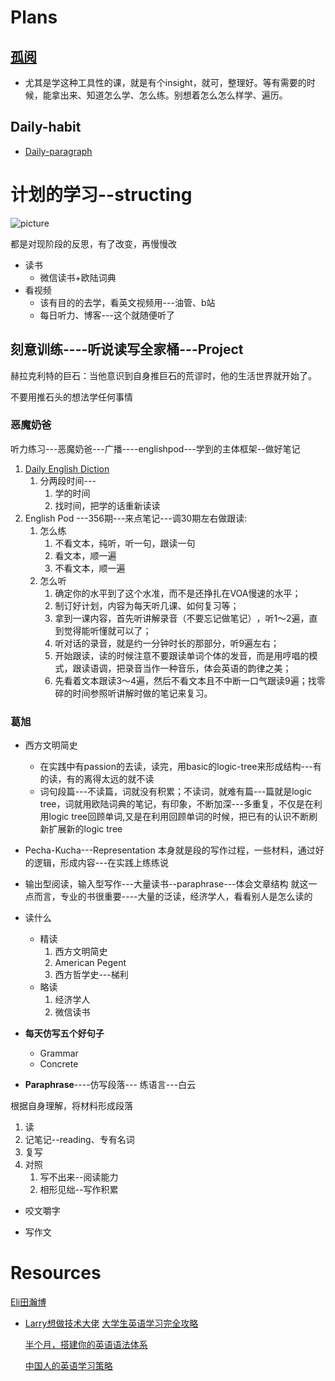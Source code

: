 # Plans
## [孤阅](./lonely-reader/A_brief_history/Summary.md) 
* 尤其是学这种工具性的课，就是有个insight，就可，整理好。等有需要的时候，能拿出来、知道怎么学、怎么练。别想着怎么怎么样学、遍历。

## Daily-habit
* [Daily-paragraph](./Daily-habit/daily-paragraph.md)


# 计划的学习--structing
![picture](../pictures/Page13.jpg)


都是对现阶段的反思，有了改变，再慢慢改

* 读书
  * 微信读书+欧陆词典
* 看视频
  * 该有目的的去学，看英文视频用---油管、b站
  * 每日听力、博客---这个就随便听了

## 刻意训练----听说读写全家桶---Project
赫拉克利特的巨石：当他意识到自身推巨石的荒谬时，他的生活世界就开始了。

不要用推石头的想法学任何事情

### 恶魔奶爸

听力练习---恶魔奶爸---广播----englishpod---学到的主体框架--做好笔记
1. [Daily English Diction]( https://www.bilibili.com/video/BV1U7411a7xG)
   1. 分两段时间---
      1. 学的时间
      2. 找时间，把学的话重新读读
2. English Pod ---356期---来点笔记---调30期左右做跟读:
   1. 怎么练
      1. 不看文本，纯听，听一句，跟读一句
      2. 看文本，顺一遍
      3. 不看文本，顺一遍
   2. 怎么听
      1. 确定你的水平到了这个水准，而不是还挣扎在VOA慢速的水平；
      2. 制订好计划，内容为每天听几课、如何复习等；
      3. 拿到一课内容，首先听讲解录音（不要忘记做笔记）​，听1～2遍，直到觉得能听懂就可以了；
      4. 听对话的录音，就是约一分钟时长的那部分，听9遍左右；
      5. 开始跟读，读的时候注意不要跟读单词个体的发音，而是用哼唱的模式，跟读语调，把录音当作一种音乐，体会英语的韵律之美；
      6. 先看着文本跟读3～4遍，然后不看文本且不中断一口气跟读9遍；找零碎的时间参照听讲解时做的笔记来复习。

### 葛旭
* 西方文明简史
   * 在实践中有passion的去读，读完，用basic的logic-tree来形成结构---有的读，有的离得太远的就不读
   * 词句段篇---不读篇，词就没有积累；不读词，就难有篇---篇就是logic tree，词就用欧陆词典的笔记，有印象，不断加深---多重复，不仅是在利用logic tree回顾单词,又是在利用回顾单词的时候，把已有的认识不断刷新扩展新的logic tree


* Pecha-Kucha---Representation
   本身就是段的写作过程，一些材料，通过好的逻辑，形成内容---在实践上练练说

* 输出型阅读，输入型写作---大量读书--paraphrase---体会文章结构
   就这一点而言，专业的书很重要----大量的泛读，经济学人，看看别人是怎么读的

* 读什么
  * 精读
     1. 西方文明简史
     2. American Pegent
     3. 西方哲学史---梯利
  * 略读
     1. 经济学人
     2. 微信读书


* **每天仿写五个好句子**
   * Grammar
   * Concrete

* **Paraphrase**----仿写段落--- 练语言---白云

根据自身理解，将材料形成段落

  1. 读
  2. 记笔记--reading、专有名词
  3. 复写
  4. 对照
     1. 写不出来--阅读能力
     2. 相形见绌--写作积累
  * 咬文嚼字

* 写作文

# Resources
[Eli田瀚博](https://space.bilibili.com/258959750)

* [Larry想做技术大佬](https://space.bilibili.com/19873195)
    [大学生英语学习完全攻略](https://space.bilibili.com/19873195/lists/2964164?type=season)

    [半个月，搭建你的英语语法体系](https://space.bilibili.com/19873195/lists/1700983?type=season)

    [中国人的英语学习策略](https://space.bilibili.com/19873195/lists/1828851?type=season)

